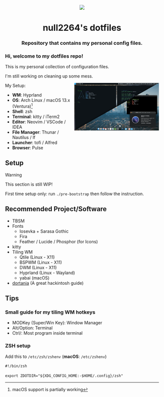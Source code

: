 <!-- ZI-DOTFILES -->
<p align="center">
  <a href="https://github.com/null2264/dotfiles"><img width="25%" src="https://github.com/null2264.png"></img></a>
</p>
<h1 align="center">null2264's dotfiles</h1>
<h3 align="center">
Repository that contains my personal config files.
</h3>

### Hi, welcome to my dotfiles repo!
This is my personal collection of configuration files.

I'm still working on cleaning up some mess.

<img align="right" width="55%" src='https://raw.githubusercontent.com/null2264/null2264/master/assets/newSetup.png'></img>
My Setup:

- **WM**: Hyprland
- **OS**: Arch Linux / macOS 13.x (Ventura)[^mac]
- **Shell**: zsh
- **Terminal**: kitty / iTerm2
- **Editor**: Neovim / VSCode / IDEA
- **File Manager**: Thunar / Nautilus / lf
- **Launcher**: tofi / Alfred
- **Browser**: Pulse

[^mac]: macOS support is partially working

## Setup

> [!WARNING]
> This section is still WIP!

First time setup only: run `./pre-bootstrap` then follow the instruction.

## Recommended Project/Software
- TBSM
- Fonts
  - Iosevka + Sarasa Gothic
  - Fira
  - Feather / Lucide / Phosphor (for Icons)
- kitty
- Tiling WM
  - Qtile (Linux - X11)
  - BSPWM (Linux - X11)
  - DWM (Linux - X11)
  - Hyprland (Linux - Wayland)
  - yabai (macOS)
- [dortania](https://github.com/dortania) (A great hackintosh guide)

## Tips

### Small guide for my tiling WM hotkeys
- MODKey (Super/Win Key): Window Manager
- Alt/Option: Terminal
- Ctrl/: Most program inside terminal

### ZSH setup
Add this to `/etc/zsh/zshenv` (**macOS**: `/etc/zshenv`)

```Shell
#!/bin/zsh

export ZDOTDIR="${XDG_CONFIG_HOME:-$HOME/.config}/zsh"
```

